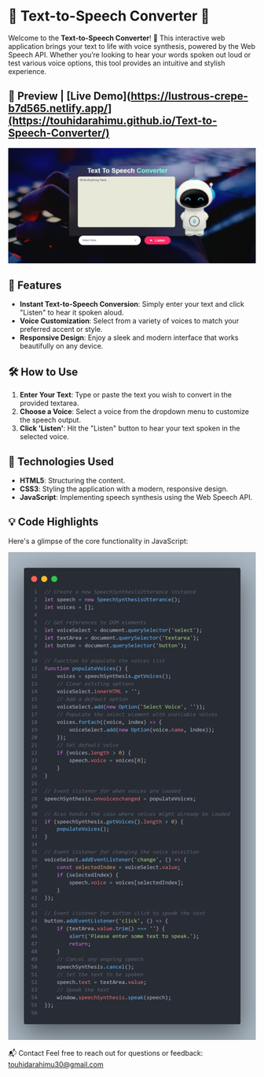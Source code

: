 

# 🌟 Text-to-Speech Converter 🌟
  
Welcome to the **Text-to-Speech Converter**! 🚀 This interactive web application brings your text to life with voice synthesis, powered by the Web Speech API. Whether you’re looking to hear your words spoken out loud or test various voice options, this tool provides an intuitive and stylish experience.

## 📸 Preview | [Live Demo](https://lustrous-crepe-b7d565.netlify.app/](https://touhidarahimu.github.io/Text-to-Speech-Converter/)

<img src="preview.PNG" alt="" >



## 🚀 Features

- **Instant Text-to-Speech Conversion**: Simply enter your text and click "Listen" to hear it spoken aloud.
- **Voice Customization**: Select from a variety of voices to match your preferred accent or style.
- **Responsive Design**: Enjoy a sleek and modern interface that works beautifully on any device.

## 🛠️ How to Use

1. **Enter Your Text**: Type or paste the text you wish to convert in the provided textarea.
2. **Choose a Voice**: Select a voice from the dropdown menu to customize the speech output.
3. **Click 'Listen'**: Hit the "Listen" button to hear your text spoken in the selected voice.

## 🧩 Technologies Used

- **HTML5**: Structuring the content.
- **CSS3**: Styling the application with a modern, responsive design.
- **JavaScript**: Implementing speech synthesis using the Web Speech API.


## 💡 Code Highlights
Here's a glimpse of the core functionality in JavaScript:

<img src="code.png" alt="" width="600" height="auto">

📬 Contact
Feel free to reach out for questions or feedback: touhidarahimu30@gmail.com

